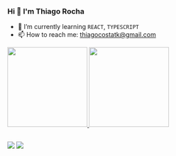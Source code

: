 ### Hi 👋 I'm Thiago Rocha

- 🌱 I’m currently learning `REACT`, `TYPESCRIPT`
- 📫 How to reach me: thiagocostatk@gmail.com

<div>
  <a href="https://github.com/ThiagooRocha">
  <img height="180em" src="https://github-readme-stats.vercel.app/api?username=ThiagooRocha&show_icons=true&theme=dark&icon_color=906be5&include_all_commits=true&count_private=true"/>
  <img height="180em" src="https://github-readme-stats.vercel.app/api/top-langs/?username=ThiagooRocha&layout=compact&langs_count=7&theme=dark"/>
</div>

##

<a href="https://www.linkedin.com/in/thiago-rocha-787468223/" target="_blank"><img src="https://img.shields.io/badge/LinkedIn-0077B5?style=for-the-badge&logo=linkedin&logoColor=white"></a>
<a href="mailto:thiagocostatk@gmail.com"><img src="https://img.shields.io/badge/Gmail-D14836?style=for-the-badge&logo=gmail&logoColor=white"></a>
